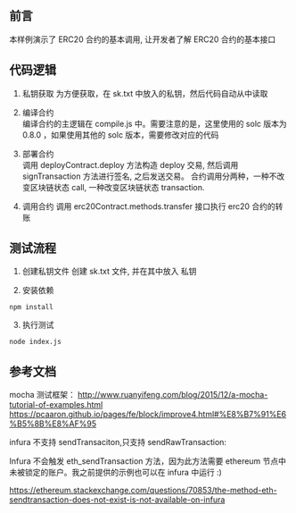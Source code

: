 ## 前言

本样例演示了 ERC20 合约的基本调用, 让开发者了解 ERC20 合约的基本接口

## 代码逻辑

1. 私钥获取
   为方便获取，在 sk.txt 中放入的私钥，然后代码自动从中读取

2. 编译合约  
   编译合约的主逻辑在 compile.js 中。需要注意的是，这里使用的 solc 版本为 0.8.0 ，如果使用其他的 solc 版本，需要修改对应的代码

3. 部署合约  
   调用 deployContract.deploy 方法构造 deploy 交易, 然后调用 signTransaction 方法进行签名, 之后发送交易。
   合约调用分两种，一种不改变区块链状态 call, 一种改变区块链状态 transaction.

4. 调用合约
   调用 erc20Contract.methods.transfer 接口执行 erc20 合约的转账

## 测试流程

1. 创建私钥文件
创建 sk.txt 文件, 并在其中放入 私钥

2. 安装依赖

```
npm install
```

3. 执行测试

```
node index.js
```

## 参考文档

mocha 测试框架：
http://www.ruanyifeng.com/blog/2015/12/a-mocha-tutorial-of-examples.html
https://pcaaron.github.io/pages/fe/block/improve4.html#%E8%B7%91%E6%B5%8B%E8%AF%95

infura 不支持 sendTransaciton,只支持 sendRawTransaction:

Infura 不会触发 eth_sendTransaction 方法，因为此方法需要 ethereum 节点中未被锁定的账户。我之前提供的示例也可以在 infura 中运行 :)

https://ethereum.stackexchange.com/questions/70853/the-method-eth-sendtransaction-does-not-exist-is-not-available-on-infura
